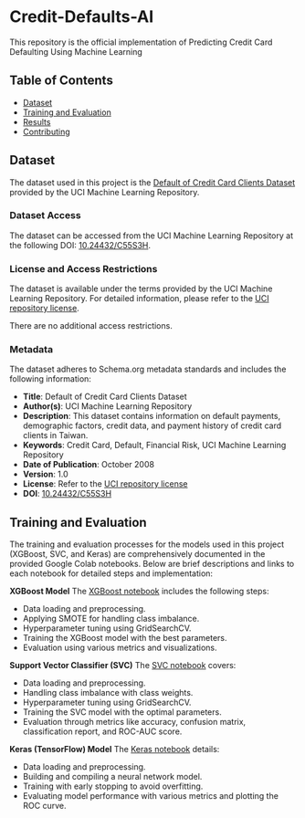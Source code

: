 # Credit-Defaults-AI
This repository is the official implementation of Predicting Credit Card Defaulting Using Machine Learning

## Table of Contents
- [Dataset](#dataset)
- [Training and Evaluation](#training-and-evaluation)
- [Results](#results)
- [Contributing](#contributing)

## Dataset

The dataset used in this project is the [Default of Credit Card Clients Dataset](https://archive.ics.uci.edu/ml/datasets/default+of+credit+card+clients) provided by the UCI Machine Learning Repository.

### Dataset Access

The dataset can be accessed from the UCI Machine Learning Repository at the following DOI: [10.24432/C55S3H](https://doi.org/10.24432/C55S3H).

### License and Access Restrictions

The dataset is available under the terms provided by the UCI Machine Learning Repository. For detailed information, please refer to the [UCI repository license](https://archive.ics.uci.edu/ml/datasets/default+of+credit+card+clients#license).

There are no additional access restrictions.

### Metadata

The dataset adheres to Schema.org metadata standards and includes the following information:
- **Title**: Default of Credit Card Clients Dataset
- **Author(s)**: UCI Machine Learning Repository
- **Description**: This dataset contains information on default payments, demographic factors, credit data, and payment history of credit card clients in Taiwan.
- **Keywords**: Credit Card, Default, Financial Risk, UCI Machine Learning Repository
- **Date of Publication**: October 2008
- **Version**: 1.0
- **License**: Refer to the [UCI repository license](https://archive.ics.uci.edu/ml/datasets/default+of+credit+card+clients#license)
- **DOI**: [10.24432/C55S3H](https://doi.org/10.24432/C55S3H)

## Training and Evaluation 

The training and evaluation processes for the models used in this project (XGBoost, SVC, and Keras) are comprehensively documented in the provided Google Colab notebooks. Below are brief descriptions and links to each notebook for detailed steps and implementation:

**XGBoost Model**
The [XGBoost notebook](https://github.com/Boxika/Credit-Defaults-AI/blob/main/Notebooks/XGBoost_Train_and_Evaluate.ipynb) includes the following steps:

- Data loading and preprocessing.
- Applying SMOTE for handling class imbalance.
- Hyperparameter tuning using GridSearchCV.
- Training the XGBoost model with the best parameters.
- Evaluation using various metrics and visualizations.

**Support Vector Classifier (SVC)**
The [SVC notebook](https://github.com/Boxika/Credit-Defaults-AI/blob/main/Notebooks/Support_Vector_Classification_Train_and_Evaluate.ipynb) covers:

- Data loading and preprocessing.
- Handling class imbalance with class weights.
- Hyperparameter tuning using GridSearchCV.
- Training the SVC model with the optimal parameters.
- Evaluation through metrics like accuracy, confusion matrix, classification report, and ROC-AUC score.

**Keras (TensorFlow) Model**
The [Keras notebook](https://github.com/Boxika/Credit-Defaults-AI/blob/main/Notebooks/Keras_Train_and_Evaluate.ipynb) details:

- Data loading and preprocessing.
- Building and compiling a neural network model.
- Training with early stopping to avoid overfitting.
- Evaluating model performance with various metrics and plotting the ROC curve.

